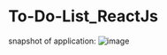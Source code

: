 # To-Do-List_ReactJs
snapshot of application:
![image](https://user-images.githubusercontent.com/87844490/182558121-068de54f-2cec-4c8e-bf44-1bafb582e5d3.png)
